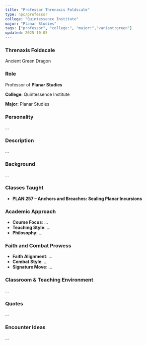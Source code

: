 ```yaml
---
title: "Professor Threnaxis Foldscale"
type: npc/professor
college: "Quintessence Institute"
major: "Planar Studies"
tags: ["professor", "college:", "major:","variant:green"]
updated: 2025-10-05
---
```

### Threnaxis Foldscale

Ancient Green Dragon

### Role

Professor of **Planar Studies**

**College**: Quintessence Institute

**Major**: Planar Studies

### Personality

...

### Description

...

### Background

...

### Classes Taught

- **PLAN 257 – Anchors and Breaches: Sealing Planar Incursions**



### Academic Approach

- **Course Focus**: ...
- **Teaching Style**: ...
- **Philosophy**: ...

### Faith and Combat Prowess

- **Faith Alignment**: ...
- **Combat Style**: ...
- **Signature Move**: ...

### Classroom & Teaching Environment

...

### Quotes

...

### Encounter Ideas

...
